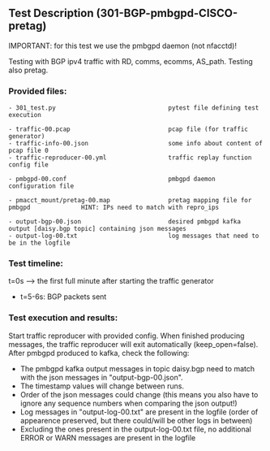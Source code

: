 ## Test Description (301-BGP-pmbgpd-CISCO-pretag)

IMPORTANT: for this test we use the pmbgpd daemon (not nfacctd)!

Testing with BGP ipv4 traffic with RD, comms, ecomms, AS_path. Testing also pretag.

### Provided files:
```
- 301_test.py                               pytest file defining test execution

- traffic-00.pcap                           pcap file (for traffic generator)
- traffic-info-00.json                      some info about content of pcap file 0
- traffic-reproducer-00.yml                 traffic replay function config file

- pmbgpd-00.conf                            pmbgpd daemon configuration file

- pmacct_mount/pretag-00.map                pretag mapping file for pmbgpd              HINT: IPs need to match with repro_ips

- output-bgp-00.json                        desired pmbgpd kafka output [daisy.bgp topic] containing json messages
- output-log-00.txt                         log messages that need to be in the logfile
```

### Test timeline:

t=0s --> the first full minute after starting the traffic generator

- t=5-6s: BGP packets sent 

### Test execution and results:

Start traffic reproducer with provided config. When finished producing messages, the traffic reproducer will exit automatically (keep_open=false). 
After pmbgpd produced to kafka, check the following:

- The pmbgpd kafka output messages in topic daisy.bgp need to match with  the json messages in "output-bgp-00.json".
- The timestamp values will change between runs.
- Order of the json messages could change (this means you also have to ignore any sequence numbers when comparing the json output!)
- Log messages in "output-log-00.txt" are present in the logfile (order of appearence preserved, but there could/will be other logs in between)
- Excluding the ones present in the output-log-00.txt file, no additional ERROR or WARN messages are present in the logfile
